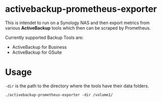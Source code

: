 # activebackup-prometheus-exporter

This is intendet to run on a Synology NAS and then export metrics from various **ActiveBackup** tools which then can
be scraped by Prometheus.

Currently supported Backup Tools are:
  * ActiveBackup for Business
  * ActiveBackup for GSuite

# Usage
`-dir` is the path to the directory where the tools have their data folders.

```
./activebackup-prometheus-exporter -dir /volume1/
```
